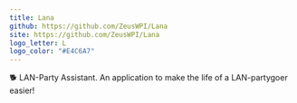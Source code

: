 ```yaml
---
title: Lana
github: https://github.com/ZeusWPI/Lana
site: https://github.com/ZeusWPI/Lana
logo_letter: L
logo_color: "#E4C6A7"
---
```


🐕 LAN-Party Assistant. An application to make the life of a LAN-partygoer easier!
